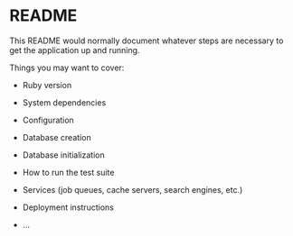 # README

This README would normally document whatever steps are necessary to get the
application up and running.

Things you may want to cover:

* Ruby version

* System dependencies

* Configuration

* Database creation

* Database initialization

* How to run the test suite

* Services (job queues, cache servers, search engines, etc.)

* Deployment instructions

* ...



<!--

mutation {


createUser(input: { name: "nomeTeste", email: "teste@gmail.com", password: "123456", role: 0 }) {
  user{
    name
    email
    password
    role
  }
  errors
}

updateUser(input: { id: "5" , name: "nomeTeste2", email: "teste@gmail.com", password: "123456", role: 0 }) {
  user{
    name
    email
    password
    role
  }
  errors
}

deleteUser(input: { id: "5" }) {
  user{
    name
    email
    role
  }
  errors
}

--------------------------------------------

createSurvey(input: { title: "1°teste", startDate:"2024-10-07T15:02:10Z", endDate: "2024-10-09T15:02:10Z" }) {
  survey{
    id
    title
    startDate
    endDate
  }
  errors
}

updateSurvey(input: { id: "5", title: "testee"}){
  survey{
    id
    title
  }
  errors
}

deleteSurvey(input: { id: "5" }) {
  survey{
    id
    title
  }
  errors
}

--------------------------------------------

createQuestion(input: {text: "asdadadas2", surveyId: "5"}) {
  question{
    id
    text
    questionType
  }
  errors
}

updateQuestion(input: { id: "4", text: "tessssssssss"}){
  question{
    id
    text
  }
  errors
}

deleteQuestion(input: { id: "4"}) {
  question{
    id
    text 
  }
  errors
}

--------------------------------------------

createOption(input: { questionId: "2", text: "72asdadsas"}) {
  option{
    id
    text
  }
  errors
}

updateOption(input: { id: "2", text: "testeeeses"}){
  option{
    id
    text
  }
  errors
  }

deleteOption(input: { id: "10"}) {
  option{
    id
    text
  }
  errors
} 

--------------------------------------------

createResponse(input: { questionId: "5", selectedOptionId: "72asdadsas", textResponse: ""}) {
  response{
    id
    userId
    questionId
    textResponse
    selectedOptionId
  }
  errors
}

updateResponse(input: { id: "", selectedOptionId: "72asdadsas", textResponse: "" }) {
  response{
    id
    userId
    questionId
    textResponse
    selectedOptionId
  }
  errors
}

deleteResponse(input: { id: "" }) {
  response{
    id
    userId
    questionId
    textResponse
    selectedOptionId
  }
  errors
}


} 
-->